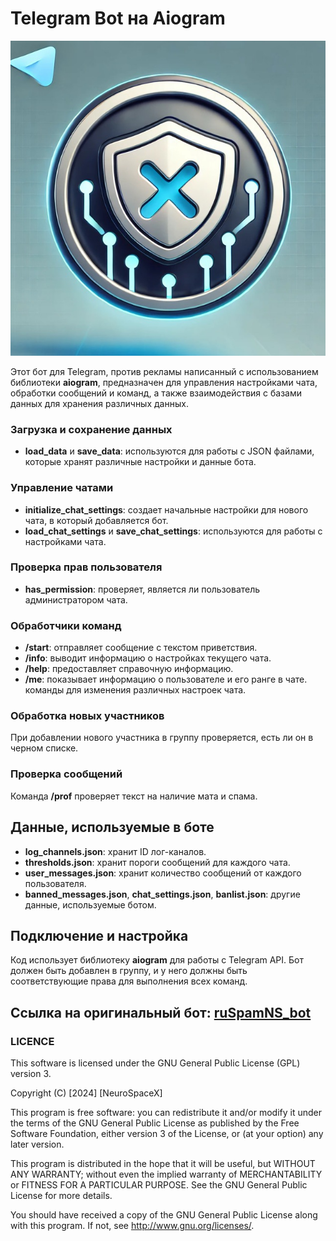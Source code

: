 # Telegram Bot на Aiogram

![Бот для Telegram](img/icon.jpg)

Этот бот для Telegram, против рекламы написанный с использованием библиотеки **aiogram**, предназначен для управления настройками чата, обработки сообщений и команд, а также взаимодействия с базами данных для хранения различных данных.

### Загрузка и сохранение данных
- **load_data** и **save_data**: используются для работы с JSON файлами, которые хранят различные настройки и данные бота.

### Управление чатами
- **initialize_chat_settings**: создает начальные настройки для нового чата, в который добавляется бот.
- **load_chat_settings** и **save_chat_settings**: используются для работы с настройками чата.

### Проверка прав пользователя
- **has_permission**: проверяет, является ли пользователь администратором чата.

### Обработчики команд
- **/start**: отправляет сообщение с текстом приветствия.
- **/info**: выводит информацию о настройках текущего чата.
- **/help**: предоставляет справочную информацию.
- **/me**: показывает информацию о пользователе и его ранге в чате.
команды для изменения различных настроек чата.

### Обработка новых участников
При добавлении нового участника в группу проверяется, есть ли он в черном списке.

### Проверка сообщений
Команда **/prof** проверяет текст на наличие мата и спама.

## Данные, используемые в боте
- **log_channels.json**: хранит ID лог-каналов.
- **thresholds.json**: хранит пороги сообщений для каждого чата.
- **user_messages.json**: хранит количество сообщений от каждого пользователя.
- **banned_messages.json**, **chat_settings.json**, **banlist.json**: другие данные, используемые ботом.

## Подключение и настройка
Код использует библиотеку **aiogram** для работы с Telegram API. Бот должен быть добавлен в группу, и у него должны быть соответствующие права для выполнения всех команд.

## Ссылка на оригинальный бот: [ruSpamNS_bot](https://t.me/ruSpamNS_bot)

### LICENCE

This software is licensed under the GNU General Public License (GPL) version 3.

Copyright (C) [2024] [NeuroSpaceX]

This program is free software: you can redistribute it and/or modify
it under the terms of the GNU General Public License as published by
the Free Software Foundation, either version 3 of the License, or
(at your option) any later version.

This program is distributed in the hope that it will be useful,
but WITHOUT ANY WARRANTY; without even the implied warranty of
MERCHANTABILITY or FITNESS FOR A PARTICULAR PURPOSE. See the
GNU General Public License for more details.

You should have received a copy of the GNU General Public License
along with this program. If not, see <http://www.gnu.org/licenses/>.
